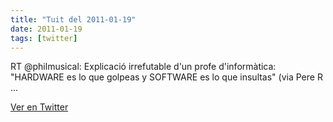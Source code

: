```yaml
---
title: "Tuit del 2011-01-19"
date: 2011-01-19
tags: [twitter]
---
```


RT @philmusical: Explicació irrefutable d'un profe d'informàtica: "HARDWARE es lo que golpeas y SOFTWARE es lo que insultas" (via Pere R ...



[Ver en Twitter](https://twitter.com/i/web/status/27867819295113216)
